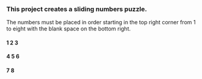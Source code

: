 ### This project creates a sliding numbers puzzle.
The numbers must be placed in order starting in the top right corner from 1 to eight with the blank space on the bottom right.

#### 1 2 3
#### 4 5 6
#### 7 8 
